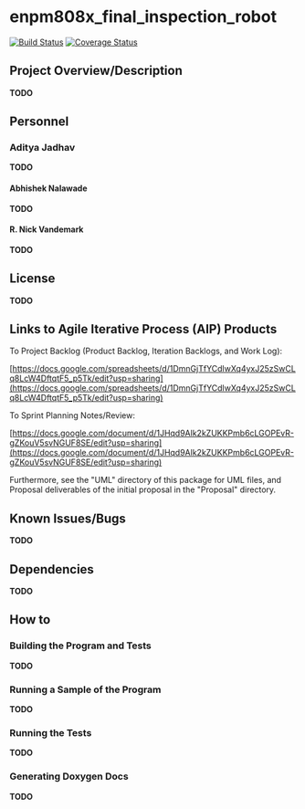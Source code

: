 # enpm808x_final_inspection_robot

[![Build Status](https://app.travis-ci.com/rnvandemark/enpm808x_final_inspection_robot.svg?branch=master)](https://app.travis-ci.com/rnvandemark/enpm808x_final_inspection_robot)
[![Coverage Status](https://coveralls.io/repos/github/rnvandemark/enpm808x_final_inspection_robot/badge.svg?branch=master)](https://coveralls.io/github/rnvandemark/enpm808x_final_inspection_robot?branch=master)

## Project Overview/Description

**TODO**

## Personnel

### Aditya Jadhav

**TODO**

#### Abhishek Nalawade

**TODO**

#### R. Nick Vandemark

**TODO**

## License

**TODO**

## Links to Agile Iterative Process (AIP) Products

To Project Backlog (Product Backlog, Iteration Backlogs, and Work Log):

[https://docs.google.com/spreadsheets/d/1DmnGjTfYCdlwXq4yxJ25zSwCLq8LcW4DftqtF5_p5Tk/edit?usp=sharing](https://docs.google.com/spreadsheets/d/1DmnGjTfYCdlwXq4yxJ25zSwCLq8LcW4DftqtF5_p5Tk/edit?usp=sharing)

To Sprint Planning Notes/Review:

[https://docs.google.com/document/d/1JHqd9Alk2kZUKKPmb6cLGOPEvR-gZKouV5svNGUF8SE/edit?usp=sharing](https://docs.google.com/document/d/1JHqd9Alk2kZUKKPmb6cLGOPEvR-gZKouV5svNGUF8SE/edit?usp=sharing)

Furthermore, see the "UML" directory of this package for UML files, and Proposal
deliverables of the initial proposal in the "Proposal" directory.

## Known Issues/Bugs

**TODO**

## Dependencies

**TODO**

## How to

### Building the Program and Tests

**TODO**

### Running a Sample of the Program

**TODO**

### Running the Tests

**TODO**

### Generating Doxygen Docs

**TODO**
